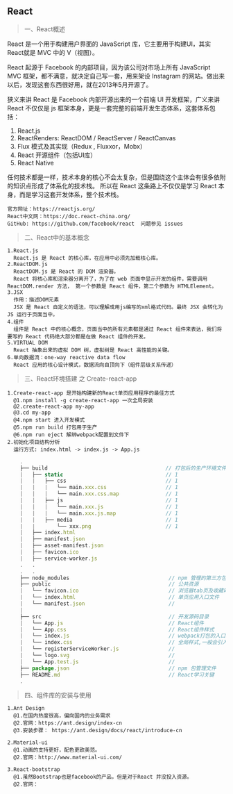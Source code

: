 ## React

> 一、React概述

React 是一个用于构建用户界面的 JavaScript 库，它主要用于构建UI，其实React就是 MVC 中的 V（视图）。

React 起源于 Facebook 的内部项目，因为该公司对市场上所有 JavaScript MVC 框架，都不满意，就决定自己写一套，用来架设 Instagram 的网站。做出来以后，发现这套东西很好用，就在2013年5月开源了。

狭义来讲 React 是 Facebook 内部开源出来的一个前端 UI 开发框架，广义来讲 React 不仅仅是 js 框架本身，更是一套完整的前端开发生态体系，这套体系包括：
1. React.js
2. ReactRenders: ReactDOM / ReactServer / ReactCanvas
3. Flux 模式及其实现（Redux , Fluxxor，Mobx）
4. React 开源组件（包括UI库）
5. React Native

任何技术都是一样，技术本身的核心不会太复杂，但是围绕这个主体会有很多依附的知识点形成了体系化的技术栈。 所以在 React 这条路上不仅仅是学习 React 本身，而是学习这套开发体系，整个技术栈。

    官方网址：https://reactjs.org/
    React中文网：https://doc.react-china.org/  
    GitHub: https://github.com/facebook/react  问题参见 issues

> 二、React中的基本概念

    1.React.js
      React.js 是 React 的核心库，在应用中必须先加载核心库。
    2.ReactDOM.js
      ReactDOM.js 是 React 的 DOM 渲染器。
      React 将核心库和渲染器分离开了，为了在 web 页面中显示开发的组件，需要调用 ReactDOM.render 方法， 第一个参数是 React 组件，第二个参数为 HTMLElement。
    3.JSX
      作用：描述DOM元素
      JSX 是 React 自定义的语法，可以理解成用js编写的xml格式代码。最终 JSX 会转化为 JS 运行于页面当中。
    4.组件
      组件是 React 中的核心概念，页面当中的所有元素都是通过 React 组件来表达，我们将要写的 React 代码绝大部分都是在做 React 组件的开发。
    5.VIRTUAL DOM
      React 抽象出来的虚拟 DOM 树，虚拟树是 React 高性能的关键。
    6.单向数据流：one-way reactive data flow
      React 应用的核心设计模式，数据流向自顶向下（组件层级关系传递）

> 三、React环境搭建 之 Create-react-app
    
    1.Create-react-app 是开始构建新的React单页应用程序的最佳方式
      @1.npm install -g create-react-app 一次全局安装
      @2.create-react-app my-app
      @3.cd my-app
      @4.npm start 进入开发模式
      @5.npm run build 打包用于生产
      @6.npm run eject 解绑webpack配置到文件下
    2.初始化项目结构分析
      运行方式: index.html -> index.js -> App.js

```javascript
    .
    ├── build                                      // 打包后的生产环境文件
    |   ├── static                                 // 1
    |   |   ├── css                                // 1
    |   |   |   └── main.xxx.css                   // 1
    |   |   |   └── main.xxx.css.map               // 1
    |   |   ├── js                                 // 1
    |   |   |   └── main.xxx.js                    // 1
    |   |   |   └── main.xxx.js.map                // 1 
    |   |   ├── media                              // 1
    |   |       └── xxx.png                        // 1   
    |   ├── index.html 
    |   ├── manifest.json
    |   ├── asset-manifest.json 
    |   ├── favicon.ico       
    |   ├── service-worker.js  
    .   .
    .   .
    ├── node_modules                                // npm 管理的第三方包
    ├── public                                      // 公共资源
    |   └── favicon.ico                             // 浏览器tab页及收藏时显示的图标
    |   └── index.html                              // 单页应用入口文件
    |   └── manifest.json                           //          
    |                               
    ├── src                                         // 开发源码目录
    |   └── App.js                                  // React组件
    |   └── App.css                                 // React组件样式
    |   └── index.js                                // webpack打包的入口文件
    |   └── index.css                               // 全局样式,一般会引入index.js中进行打包
    |   └── registerServiceWorker.js                // 
    |   └── logo.svg                                // 
    |   └── App.test.js                             // 
    ├── package.json                                // npm 包管理文件
    ├── README.md                                   // React学习关键
    .
```  
    
> 四、组件库的安装与使用

    1.Ant Design             
      @1.在国内热度很高，偏向国内的业务需求
      @2.官网：https://ant.design/index-cn
      @3.安装步骤： https://ant.design/docs/react/introduce-cn 

    2.Material-ui
      @1.动画的支持更好，配色更欧美范。
      @2.官网：http://www.material-ui.com/

    3.React-bootstrap
      @1.虽然Bootstrap也是facebook的产品，但是对于React 并没投入资源。
      @2.官网：
      